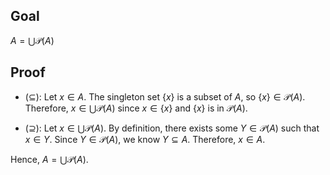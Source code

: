## Goal

$A = \bigcup \mathcal{P}(A)$

## Proof

  - ($\subseteq$): Let $x \in A$. The singleton set $\{x\}$ is a subset of $A$, so $\{x\} \in \mathcal{P}(A)$. Therefore, $x \in \bigcup \mathcal{P}(A)$ since $x \in \{x\}$ and $\{x\}$ is in $\mathcal{P}(A)$.

  - ($\supseteq$): Let $x \in \bigcup \mathcal{P}(A)$. By definition, there exists some $Y \in \mathcal{P}(A)$ such that $x \in Y$. Since $Y \in \mathcal{P}(A)$, we know $Y \subseteq A$. Therefore, $x \in A$.

Hence, $A = \bigcup \mathcal{P}(A)$.

